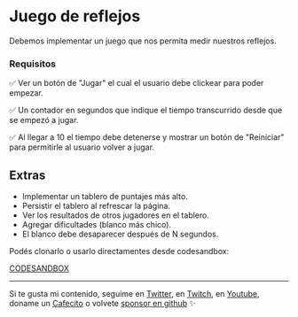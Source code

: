 # Juego de reflejos
Debemos implementar un juego que nos permita medir nuestros reflejos.

### Requisitos
✅ Ver un botón de "Jugar" el cual el usuario debe clickear para poder empezar.

✅ Un contador en segundos que indique el tiempo transcurrido desde que se empezó a jugar.

✅ Al llegar a 10 el tiempo debe detenerse y mostrar un botón de "Reiniciar" para permitirle al usuario volver a jugar.

## Extras
- Implementar un tablero de puntajes más alto.
- Persistir el tablero al refrescar la página.
- Ver los resultados de otros jugadores en el tablero.
- Agregar dificultades (blanco más chico).
- El blanco debe desaparecer después de N segundos.

Podés clonarlo o usarlo directamentes desde codesandbox:

[CODESANDBOX](https://codesandbox.io/s/github/goncy/interview-challenges/tree/main/reflex-game)

---

Si te gusta mi contenido, seguime en [Twitter](https://twitter.gonzalopozzo.com), en [Twitch](https://twitch.gonzalopozzo.com), en [Youtube](https://youtube.gonzalopozzo.com), doname un [Cafecito](https://cafecito.gonzalopozzo.com) o volvete [sponsor en github](https://github.com/sponsors/goncy) ✨
